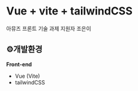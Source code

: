 # Vue + vite + tailwindCSS
아뮤즈 프론트 기술 과제 
지원자 조은이

## ⚙️개발환경
**Front-end**
- Vue (Vite)
- tailwindCSS
